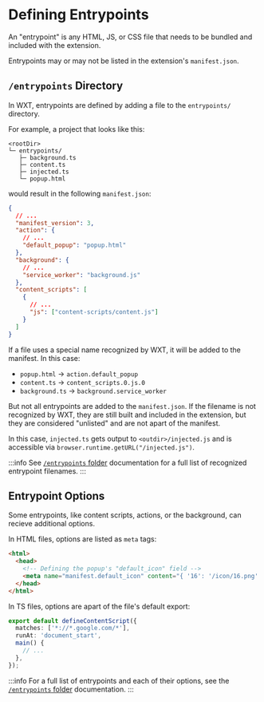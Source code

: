 # Defining Entrypoints

An "entrypoint" is any HTML, JS, or CSS file that needs to be bundled and included with the extension.

Entrypoints may or may not be listed in the extension's `manifest.json`.

## `/entrypoints` Directory

In WXT, entrypoints are defined by adding a file to the `entrypoints/` directory.

For example, a project that looks like this:

```
<rootDir>
└─ entrypoints/
   ├─ background.ts
   ├─ content.ts
   ├─ injected.ts
   └─ popup.html
```

would result in the following `manifest.json`:

```json
{
  // ...
  "manifest_version": 3,
  "action": {
    // ...
    "default_popup": "popup.html"
  },
  "background": {
    // ...
    "service_worker": "background.js"
  },
  "content_scripts": [
    {
      // ...
      "js": ["content-scripts/content.js"]
    }
  ]
}
```

If a file uses a special name recognized by WXT, it will be added to the manifest. In this case:

- `popup.html` &rarr; `action.default_popup`
- `content.ts` &rarr; `content_scripts.0.js.0`
- `background.ts` &rarr; `background.service_worker`

But not all entrypoints are added to the `manifest.json`. If the filename is not recognized by WXT, they are still built and included in the extension, but they are considered "unlisted" and are not apart of the manifest.

In this case, `injected.ts` gets output to `<outdir>/injected.js` and is accessible via `browser.runtime.getURL("/injected.js")`.

:::info
See [`/entrypoints` folder](/entrypoints/background) documentation for a full list of recognized entrypoint filenames.
:::

## Entrypoint Options

Some entrypoints, like content scripts, actions, or the background, can recieve additional options.

In HTML files, options are listed as `meta` tags:

```html
<html>
  <head>
    <!-- Defining the popup's "default_icon" field -->
    <meta name="manifest.default_icon" content="{ '16': '/icon/16.png' }" />
  </head>
</html>
```

In TS files, options are apart of the file's default export:

```ts
export default defineContentScript({
  matches: ['*://*.google.com/*'],
  runAt: 'document_start',
  main() {
    // ...
  },
});
```

:::info
For a full list of entrypoints and each of their options, see the [`/entrypoints` folder](/entrypoints/background) documentation.
:::

